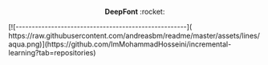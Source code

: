 <p align="center">
  <strong>DeepFont</strong> :rocket:
</p> 
[![-----------------------------------------------------]( 
https://raw.githubusercontent.com/andreasbm/readme/master/assets/lines/aqua.png)](https://github.com/ImMohammadHosseini/incremental-learning?tab=repositories)

